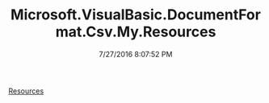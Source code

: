 ﻿---
title: Microsoft.VisualBasic.DocumentFormat.Csv.My.Resources
date: 7/27/2016 8:07:52 PM
---

[Resources](T-Microsoft.VisualBasic.DocumentFormat.Csv.My.Resources.Resources.html)
